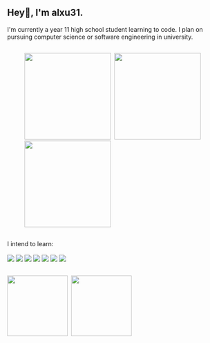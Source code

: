 ## Hey👋, I'm alxu31.
I'm currently a year 11 high school student learning to code. I plan on pursuing computer science or software engineering in university.
##
<figure>
  <kbd> <img src="https://media2.giphy.com/media/v1.Y2lkPTc5MGI3NjExMnFsMTRtdHN4NnZkamRlN3V1ZjN0NWhxa3FpNnU1emIwcXJkcDBjYyZlcD12MV9pbnRlcm5hbF9naWZfYnlfaWQmY3Q9Zw/CuuSHzuc0O166MRfjt/giphy.webp" height="200"> </kbd>
  <kbd> <img src="https://media0.giphy.com/media/v1.Y2lkPTc5MGI3NjExN2l0Ym91NDF6M2x3M2x3eG5paGNpNHU2ZHRudDFiMHVjNDFsNmdxMSZlcD12MV9pbnRlcm5hbF9naWZfYnlfaWQmY3Q9Zw/55itGuoAJiZEEen9gg/giphy.webp" height="200"> </kbd>
  <kbd> <img src="https://media0.giphy.com/media/v1.Y2lkPTc5MGI3NjExMXk4dGtkNHQ1OXJmOGVtaGZwemlhdDI1Z3dtZXdrMGY1amp0em1tNCZlcD12MV9pbnRlcm5hbF9naWZfYnlfaWQmY3Q9Zw/7SrHwak3yoO9a/giphy.webp" height="200"> </kbd>
</figure>
<!--gifs from: https://giphy.com/gifs/pudgypenguins-pudgy-penguin-penguins-CuuSHzuc0O166MRfjt & https://giphy.com/gifs/reaction-55itGuoAJiZEEen9gg & https://giphy.com/gifs/action-7SrHwak3yoO9a-->

##
I intend to learn:<br><br>
<img src="https://img.shields.io/badge/python-3670A0?style=for-the-badge&logo=python&logoColor=ffdd54">
<img src="https://img.shields.io/badge/javascript-%23323330.svg?style=for-the-badge&logo=javascript&logoColor=%23F7DF1E">
<img src="https://img.shields.io/badge/typescript-%23007ACC.svg?style=for-the-badge&logo=typescript&logoColor=white">
<img src="https://img.shields.io/badge/html5-%23E34F26.svg?style=for-the-badge&logo=html5&logoColor=white">
<img src="https://img.shields.io/badge/css3-%231572B6.svg?style=for-the-badge&logo=css3&logoColor=white">
<img src="https://img.shields.io/badge/c++-%2300599C.svg?style=for-the-badge&logo=c%2B%2B&logoColor=white">
<img src="https://img.shields.io/badge/c-%2300599C.svg?style=for-the-badge&logo=c&logoColor=white">
<!--badges from: https://github.com/Ileriayo/markdown-badges-->

##
<p float="left">
  <kbd>
    <img align="center" height="140" src="https://github-readme-stats.vercel.app/api/top-langs/?username=alxu31&hide_progress=true&theme=blueberry&hide_border=true">
  </kbd>
  <kbd>
    <img align="center" height="140" src="https://github-readme-stats.vercel.app/api?username=alxu31&show_icons=true&rank_icon=github&theme=blueberry&hide=contribs,prs&custom_title=Statistics&hide_border=true">
  </kbd>
</p>
<!--cards from: https://github.com/anuraghazra/github-readme-stats?tab=readme-ov-file#hiding-individual-stats-->

##


